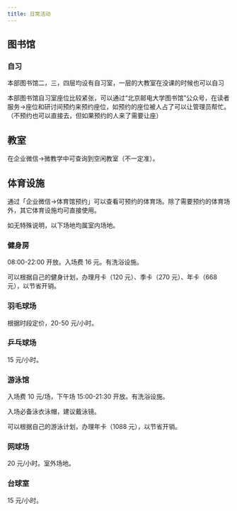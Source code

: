 ```yaml
---
title: 日常活动
---
```


## 图书馆

### 自习

本部图书馆二，三，四层均设有自习室，一层的大教室在没课的时候也可以自习

本部图书馆自习室座位比较紧张，可以通过“北京邮电大学图书馆”公众号，在读者服务->座位和研讨间预约来预约座位，如预约的座位被人占了可以让管理员帮忙。（不预约也可以直接去，但如果预约的人来了需要让座）

## 教室

在企业微信->微教学中可查询到空闲教室（不一定准）。

## 体育设施

通过「企业微信->体育馆预约」可以查看可预约的体育场。除了需要预约的体育场外，其它体育设施均可直接使用。

如无特殊说明，以下场地均属室内场地。

### 健身房

08:00-22:00 开放。入场费 16 元。有洗浴设施。

可以根据自己的健身计划，办理月卡（120 元）、季卡（270 元）、年卡（668 元），以节省开销。

### 羽毛球场

根据时段定价，20-50 元/小时。

### 乒乓球场

15 元/小时。

### 游泳馆

入场费 10 元/场，下午场 15:00-21:30 开放。有洗浴设施。

入场必备泳衣泳帽，建议戴泳镜。

可以根据自己的游泳计划，办理年卡（1088 元），以节省开销。

### 网球场

20 元/小时。室外场地。

### 台球室

15 元/小时。
